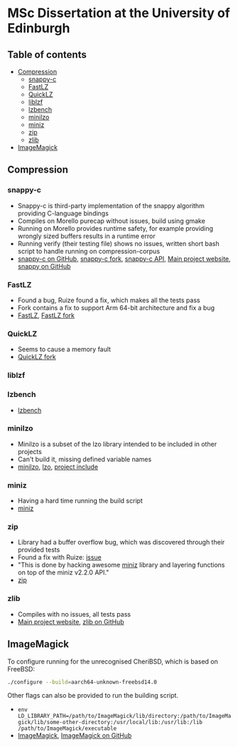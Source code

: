 # MSc Dissertation at the University of Edinburgh <!-- omit in toc -->

## Table of contents <!-- omit in toc -->

- [Compression](#compression)
  - [snappy-c](#snappy-c)
  - [FastLZ](#fastlz)
  - [QuickLZ](#quicklz)
  - [liblzf](#liblzf)
  - [lzbench](#lzbench)
  - [minilzo](#minilzo)
  - [miniz](#miniz)
  - [zip](#zip)
  - [zlib](#zlib)
- [ImageMagick](#imagemagick)

## Compression

### snappy-c

- Snappy-c is third-party implementation of the snappy algorithm providing C-language bindings
- Compiles on Morello purecap without issues, build using gmake
- Running on Morello provides runtime safety, for example providing wrongly sized buffers results in a runtime error
- Running verify (their testing file) shows no issues, written short bash script to handle running on compression-corpus
- [snappy-c on GitHub](https://github.com/andikleen/snappy-c), [snappy-c fork](https://github.com/ka5p3rr/snappy-c), [snappy-c API](http://halobates.de/snappy.html), [Main project website](https://github.com/google/snappy), [snappy on GitHub](https://github.com/google/snappy)

### FastLZ

- Found a bug, Ruize found a fix, which makes all the tests pass
- Fork contains a fix to support Arm 64-bit architecture and fix a bug
- [FastLZ](https://github.com/ariya/FastLZ), [FastLZ fork](https://github.com/ka5p3rr/FastLZ)

### QuickLZ

- Seems to cause a memory fault
- [QuickLZ fork](https://github.com/ka5p3rr/QuickLZ)

### liblzf

### lzbench

- [lzbench](https://github.com/inikep/lzbench)

### minilzo

- Minilzo is a subset of the lzo library intended to be included in other projects
- Can't build it, missing defined variable names
- [minilzo](https://github.com/yuhaoth/minilzo), [lzo](http://www.oberhumer.com/opensource/lzo/), [project include](https://www.gnu.org/software/grub/manual/grub-dev/html_node/minilzo.html)

### miniz

- Having a hard time running the build script
- [miniz](https://github.com/richgel999/miniz)

### zip

- Library had a buffer overflow bug, which was discovered through their provided tests
- Found a fix with Ruize: [issue](https://github.com/kuba--/zip/issues/270)
- "This is done by hacking awesome [miniz](https://github.com/richgel999/miniz) library and layering functions on top of the miniz v2.2.0 API."
- [zip](https://github.com/kuba--/zip)

### zlib

- Compiles with no issues, all tests pass
- [Main project website](http://zlib.net/), [zlib on GitHub](https://github.com/madler/zlib)

## ImageMagick

To configure running for the unrecognised CheriBSD, which is based on FreeBSD:

```bash
./configure --build=aarch64-unknown-freebsd14.0
```

Other flags can also be provided to run the building script.

- `env LD_LIBRARY_PATH=/path/to/ImageMagick/lib/directory:/path/to/ImageMagick/lib/some-other-directory:/usr/local/lib:/usr/lib:/lib /path/to/ImageMagick/executable`
- [ImageMagick](https://imagemagick.org/), [ImageMagick on GitHub](https://github.com/ImageMagick/ImageMagick)
